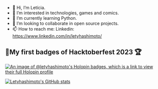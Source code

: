 - 👋 Hi, I’m Letícia.
- 👀 I’m interested in technologies, games and comics.
- 🌱 I’m currently learning Python. 
- 💞️ I’m looking to collaborate in open source projects.
- 📫 How to reach me: Linkedin: https://www.linkedin.com/in/letyhashimoto/

<!--- letyhashimoto/letyhashimoto is a ✨ special ✨ repository because its `README.md` (this file) appears on your GitHub profile.
You can click the Preview link to take a look at your changes.
--->

## 🎉My first badges of Hacktoberfest 2023 🏆

[![An image of @letyhashimoto's Holopin badges, which is a link to view their full Holopin profile](https://holopin.me/letyhashimoto)](https://holopin.io/@letyhashimoto)


[![Letyhashimoto's GitHub stats](https://github-readme-stats.vercel.app/api?username=letyhashimoto&theme=aura&hide=issues&show_icons=true)](https://github.com/letyhashimoto/github-readme-stats)
